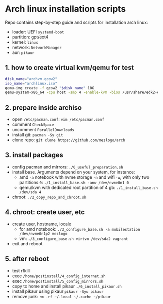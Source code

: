 # Arch linux installation scripts

Repo contains step-by-step guide and scripts for installation arch linux:
- loader: UEFI `systemd-boot`
- partition: gpt/ext4
- kernel: `linux`
- network: `NetworkManager` 
- aur: `pikaur`


## 1. how to create virtual kvm/qemu for test

```sh
disk_name="archvm.qcow2"
iso_name="archlinux.iso"
qemu-img create -f qcow2 "$disk_name" 10G
qemu-system-x86_64 -cpu host -smp 4 -enable-kvm -bios /usr/share/edk2-ovmf/x64/OVMF.fd -boot d -cdrom "$iso_name" -hda "$disk_name" -m 4096
```

## 2. prepare inside archiso

- open `/etc/pacman.conf`: `vim /etc/pacman.conf`
- comment `CheckSpace`
- uncomment `ParallelDownloads`
- install git: `pacman -Sy git`
- clone repo: `git clone https://github.com/mezlogo/arch`


## 3. install packages

- config pacman and mirrors: `./0_useful_preparation.sh`
- install base. Arguments depend on your system, for instance:
  - amd `-a` notebook with nvme storage `-n` and wifi `-w`, with only two partitions `0`: `./1_install_base.sh -anw /dev/nvme0n1 0`
  - qemu/kvm with dedicated root partition of 4 gb: `./1_install_base.sh /dev/sda 4`
- chroot: `./2_copy_repo_and_chroot.sh`

## 4. chroot: create user, etc

- create user, hostname, locale
  - for amd notebook: `./3_configure_base.sh -a mobilestation /dev/nvme0n1p2 mezlogo`
  - vm: `./3_configure_base.sh virtvm /dev/sda2 vagrant`
- exit and reboot

## 5. after reboot

- test rfkill
- exec `/home/postinstall/4_config_internet.sh`
- exec `/home/postinstall/5_config_mirrors.sh`
- copy to home and install pikaur `./6_install_pikaur.sh`
- install pikaur using pikaur `pikaur -Syu pikaur`
- remove junk: `rm -rf ~/.local ~/.cache ~/pikaur`
